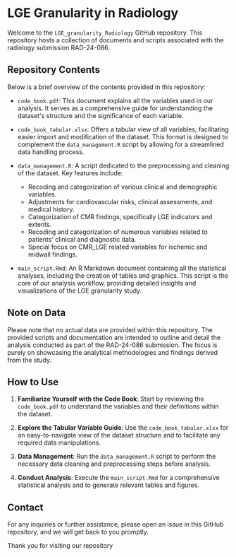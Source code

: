 # LGE Granularity in Radiology

Welcome to the `LGE_granularity_Radiology` GitHub repository. This repository hosts a collection of documents and scripts associated with the radiology submission RAD-24-086.

## Repository Contents

Below is a brief overview of the contents provided in this repository:

- `code_book.pdf`: This document explains all the variables used in our analysis. It serves as a comprehensive guide for understanding the dataset's structure and the significance of each variable.

- `code_book_tabular.xlsx`: Offers a tabular view of all variables, facilitating easier import and modification of the dataset. This format is designed to complement the `data_management.R` script by allowing for a streamlined data handling process.

- `data_management.R`: A script dedicated to the preprocessing and cleaning of the dataset. Key features include:
  - Recoding and categorization of various clinical and demographic variables.
  - Adjustments for cardiovascular risks, clinical assessments, and medical history.
  - Categorization of CMR findings, specifically LGE indicators and extents.
  - Recoding and categorization of numerous variables related to patients' clinical and diagnostic data.
  - Special focus on CMR_LGE related variables for ischemic and midwall findings.

- `main_script.Rmd`: An R Markdown document containing all the statistical analyses, including the creation of tables and graphics. This script is the core of our analysis workflow, providing detailed insights and visualizations of the LGE granularity study.

## Note on Data

Please note that no actual data are provided within this repository. The provided scripts and documentation are intended to outline and detail the analysis conducted as part of the RAD-24-086 submission. The focus is purely on showcasing the analytical methodologies and findings derived from the study.

## How to Use

1. **Familiarize Yourself with the Code Book**: Start by reviewing the `code_book.pdf` to understand the variables and their definitions within the dataset.

2. **Explore the Tabular Variable Guide**: Use the `code_book_tabular.xlsx` for an easy-to-navigate view of the dataset structure and to facilitate any required data manipulations.

3. **Data Management**: Run the `data_management.R` script to perform the necessary data cleaning and preprocessing steps before analysis.

4. **Conduct Analysis**: Execute the `main_script.Rmd` for a comprehensive statistical analysis and to generate relevant tables and figures.

## Contact

For any inquiries or further assistance, please open an issue in this GitHub repository, and we will get back to you promptly.

Thank you for visiting our repository
